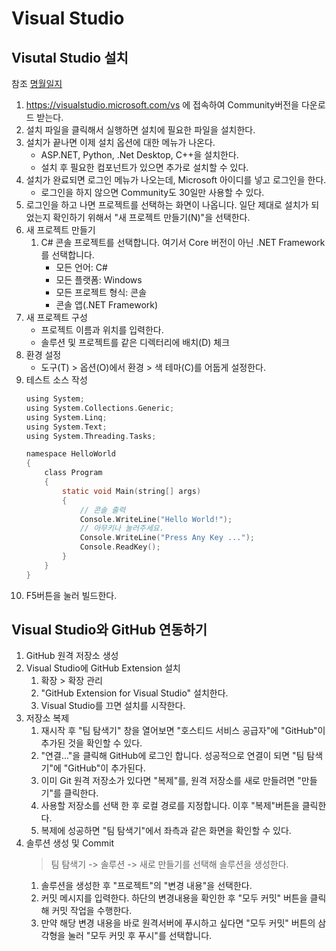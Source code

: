 # Visual Studio

## Visutal Studio 설치 

참조 [명월일지](https://nowonbun.tistory.com/68 "Visuatl Studio 설치하는 방법")

1. https://visualstudio.microsoft.com/vs 에 접속하여 Community버전을 다운로드 받는다.
2. 설치 파일을 클릭해서 실행하면 설치에 필요한 파일을 설치한다.
3. 설치가 끝나면 이제 설치 옵션에 대한 메뉴가 나온다.
   - ASP.NET, Python, .Net Desktop, C++을 설치한다.
   - 설치 후 필요한 컴포넌트가 있으면 추가로 설치할 수 있다.
4. 설치가 완료되면 로그인 메뉴가 나오는데, Microsoft 아이디를 넣고 로그인을 한다.
   - 로그인을 하지 않으면 Community도 30일만 사용할 수 있다.
5. 로그인을 하고 나면 프로젝트를 선택하는 화면이 나옵니다. 일단 제대로 설치가 되었는지 확인하기 위해서 "새 프로젝트 만들기(N)"을 선택한다.
6. 새 프로젝트 만들기
   1. C# 콘솔 프로젝트를 선택합니다. 여기서 Core 버전이 아닌 .NET Framework를 선택합니다.
      - 모든 언어: C#
      - 모든 플랫폼: Windows
      - 모든 프로젝트 형식: 콘솔
      - 콘솔 앱(.NET Framework)
7. 새 프로젝트 구성  
   - 프로젝트 이름과 위치를 입력한다.
   - 솔루션 및 프로젝트를 같은 디렉터리에 배치(D) 체크
8. 환경 설정
   - 도구(T) > 옵션(O)에서 환경 > 색 테마(C)를 어둡게 설정한다.
9. 테스트 소스 작성
    ``` c
    using System;
    using System.Collections.Generic;
    using System.Linq;
    using System.Text;
    using System.Threading.Tasks;

    namespace HelloWorld
    {
        class Program
        {
            static void Main(string[] args)
            {
                // 콘솔 출력
                Console.WriteLine("Hello World!");
                // 아무키나 눌러주세요.
                Console.WriteLine("Press Any Key ...");
                Console.ReadKey();
            }
        }
    }
    ```
10. F5버튼을 눌러 빌드한다.

## Visual Studio와 GitHub 연동하기

1. GitHub 원격 저장소 생성
2. Visual Studio에 GitHub Extension 설치
   1. 확장 > 확장 관리
   2. "GitHub Extension for Visual Studio" 설치한다.
   3. Visual Studio를 끄면 설치를 시작한다.
3. 저장소 복제
   1. 재시작 후 "팀 탐색기" 창을 열어보면 "호스티드 서비스 공급자"에 "GitHub"이 추가된 것을 확인할 수 있다.
   2. "연결..."을 클릭해 GitHub에 로그인 합니다. 성공적으로 연결이 되면 "팀 탐색기"에 "GitHub"이 추가된다.
   3. 이미 Git 원격 저장소가 있다면 "복제"를, 원격 저장소를 새로 만들려면 "만들기"를 클릭한다.
   4. 사용할 저장소를 선택 한 후 로컬 경로를 지정합니다. 이후 "복제"버튼을 클릭한다.
   5. 복제에 성공하면 "팀 탐색기"에서 좌측과 같은 화면을 확인할 수 있다.
4. 솔루션 생성 및 Commit
   > 팀 탐색기 -> 솔루션 -> 새로 만들기를 선택해 솔루션을 생성한다.
   1. 솔루션을 생성한 후 "프로젝트"의 "변경 내용"을 선택한다.
   2. 커밋 메시지를 입력한다. 하단의 변경내용을 확인한 후 "모두 커밋" 버튼을 클릭해 커밋 작업을 수행한다.
   3. 만약 해당 변경 내용을 바로 원격서버에 푸시하고 싶다면 "모두 커밋" 버튼의 삼각형을 눌러 "모두 커밋 후 푸시"를 선택합니다.





